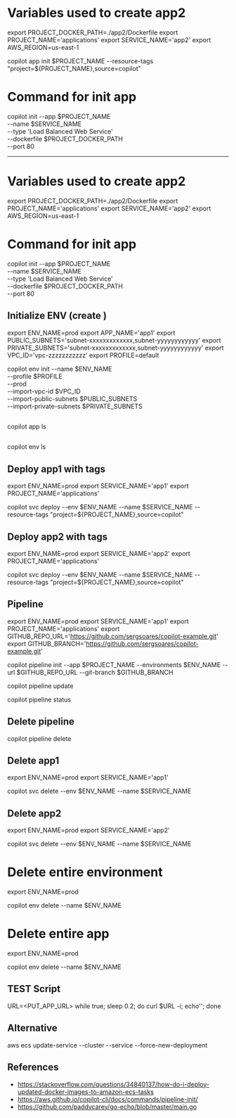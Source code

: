 
# Variables used to create app2
export PROJECT_DOCKER_PATH=./app2/Dockerfile
export PROJECT_NAME='applications'
export SERVICE_NAME='app2'
export AWS_REGION=us-east-1

copilot app init $PROJECT_NAME --resource-tags "project=${PROJECT_NAME},source=copilot"

# Command for init app
copilot init --app $PROJECT_NAME \
  --name $SERVICE_NAME \
  --type 'Load Balanced Web Service' \
  --dockerfile $PROJECT_DOCKER_PATH \
  --port 80

---

# Variables used to create app2
export PROJECT_DOCKER_PATH=./app2/Dockerfile
export PROJECT_NAME='applications'
export SERVICE_NAME='app2'
export AWS_REGION=us-east-1

# Command for init app
copilot init --app $PROJECT_NAME \
  --name $SERVICE_NAME \
  --type 'Load Balanced Web Service' \
  --dockerfile $PROJECT_DOCKER_PATH \
  --port 80

## Initialize ENV (create )

export ENV_NAME=prod
export APP_NAME='app1'
export PUBLIC_SUBNETS='subnet-xxxxxxxxxxxxx,subnet-yyyyyyyyyyyy'
export PRIVATE_SUBNETS='subnet-xxxxxxxxxxxxx,subnet-yyyyyyyyyyyy'
export VPC_ID='vpc-zzzzzzzzzzz'
export PROFILE=default

copilot env init --name $ENV_NAME \
--profile $PROFILE \
--prod \
--import-vpc-id $VPC_ID \
--import-public-subnets $PUBLIC_SUBNETS \
--import-private-subnets $PRIVATE_SUBNETS

##
copilot app ls

##
copilot env ls

## Deploy app1 with tags
export ENV_NAME=prod
export SERVICE_NAME='app1'
export PROJECT_NAME='applications'

copilot svc deploy --env $ENV_NAME --name $SERVICE_NAME --resource-tags "project=${PROJECT_NAME},source=copilot"

## Deploy app2 with tags
export ENV_NAME=prod
export SERVICE_NAME='app2'
export PROJECT_NAME='applications'

copilot svc deploy --env $ENV_NAME --name $SERVICE_NAME --resource-tags "project=${PROJECT_NAME},source=copilot"

## Pipeline
export ENV_NAME=prod
export SERVICE_NAME='app1'
export PROJECT_NAME='applications'
export GITHUB_REPO_URL='https://github.com/sergsoares/copilot-example.git'
export GITHUB_BRANCH='https://github.com/sergsoares/copilot-example.git'

copilot pipeline init --app $PROJECT_NAME --environments $ENV_NAME --url $GITHUB_REPO_URL --git-branch $GITHUB_BRANCH

copilot pipeline update

copilot pipeline status

## Delete pipeline

copilot pipeline delete

## Delete app1
export ENV_NAME=prod
export SERVICE_NAME='app1'

copilot svc delete --env $ENV_NAME --name $SERVICE_NAME 


## Delete app2
export ENV_NAME=prod
export SERVICE_NAME='app2'

copilot svc delete --env $ENV_NAME --name $SERVICE_NAME

# Delete entire environment

export ENV_NAME=prod

copilot env delete --name $ENV_NAME

# Delete entire app

export ENV_NAME=prod

copilot env delete --name $ENV_NAME

## TEST Script

URL=<PUT_APP_URL>
while true; sleep 0.2; do curl $URL -i; echo''; done

## Alternative 

aws ecs update-service --cluster <cluster name> --service <service name> --force-new-deployment

## References

- https://stackoverflow.com/questions/34840137/how-do-i-deploy-updated-docker-images-to-amazon-ecs-tasks
- https://aws.github.io/copilot-cli/docs/commands/pipeline-init/
- https://github.com/paddycarey/go-echo/blob/master/main.go